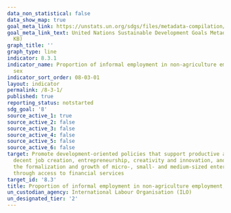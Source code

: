 ```yaml
---
data_non_statistical: false
data_show_map: true
goal_meta_link: https://unstats.un.org/sdgs/files/metadata-compilation/Metadata-Goal-8.pdf
goal_meta_link_text: United Nations Sustainable Development Goals Metadata (PDF 231
  KB)
graph_title: ''
graph_type: line
indicator: 8.3.1
indicator_name: Proportion of informal employment in non-agriculture employment, by
  sex
indicator_sort_order: 08-03-01
layout: indicator
permalink: /8-3-1/
published: true
reporting_status: notstarted
sdg_goal: '8'
source_active_1: true
source_active_2: false
source_active_3: false
source_active_4: false
source_active_5: false
source_active_6: false
target: Promote development-oriented policies that support productive activities,
  decent job creation, entrepreneurship, creativity and innovation, and encourage
  the formalization and growth of micro-, small- and medium-sized enterprises, including
  through access to financial services
target_id: '8.3'
title: Proportion of informal employment in non-agriculture employment, by sex
un_custodian_agency: International Labour Organisation (ILO)
un_designated_tier: '2'
---
```

